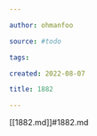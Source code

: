 ```yaml
---

author: ohmanfoo

source: #todo

tags: 

created: 2022-08-07

title: 1882

---
```

[[1882.md]]#1882.md